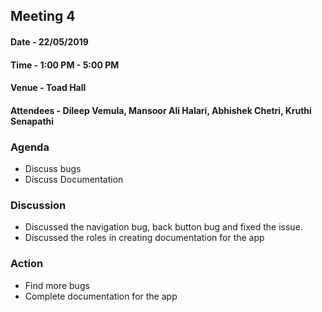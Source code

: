 ## Meeting 4

#### Date - 22/05/2019
#### Time - 1:00 PM - 5:00 PM
#### Venue - Toad Hall
#### Attendees - Dileep Vemula, Mansoor Ali Halari, Abhishek Chetri, Kruthi Senapathi

### Agenda
+ Discuss bugs
+ Discuss Documentation

### Discussion
+ Discussed the navigation bug, back button bug and fixed the issue.
+ Discussed the roles in creating documentation for the app


### Action
+ Find more bugs
+ Complete documentation for the app




